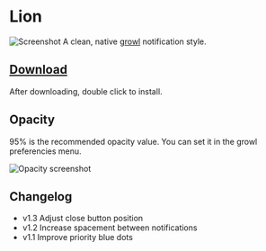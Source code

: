  Lion
====
![Screenshot](http://aristidesfl.github.com/lion-growlstyle/images/screenshot.png)
A clean, native [growl](http://growl.info/) notification style.

[Download](http://aristidesfl.github.com/lion-growlstyle/dmg/Lion-growstyle-1.3.dmg)
--------
After downloading, double click to install.

Opacity
-------
95% is the recommended opacity value. You can set it in the growl preferencies menu.

![Opacity screenshot](http://aristidesfl.github.com/lion-growlstyle/images/opacity.png)

Changelog
---------

* v1.3    Adjust close button position
* v1.2    Increase spacement between notifications
* v1.1    Improve priority blue dots
